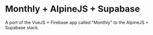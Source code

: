 # Monthly + AlpineJS + Supabase

A port of the VueJS + Firebase app called "Monthly" to the AlpineJS + Supabase stack.
